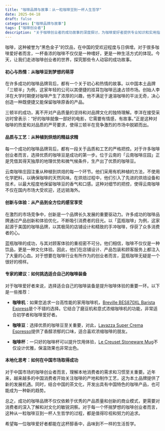 ```yaml
---
title: "咖啡品牌与故事：从一粒咖啡豆到一杯人生哲学"
date: 2025-04-18
draft: false
categories: ["咖啡品牌与故事"]
tags: ["咖啡创业者"]
description: "关于咖啡创业者的成功故事的深度探讨，为咖啡爱好者提供专业知识和实用指南。"
---
```


咖啡，这种被誉为“黑色金子”的饮品，在中国的受欢迎程度与日俱增。对于很多咖啡爱好者而言，一杯香浓的咖啡不仅仅是一种嗜好，更是一种生活方式的体现。今天，让我们走进咖啡创业者的世界，探究那些令人动容的成功故事。

#### 初心与热情：从咖啡豆到梦想的萌芽

在许多成功的咖啡品牌背后，都有一个关于初心和热情的故事。以中国本土品牌「三顿半」为例，这家年轻的公司以其便捷的挂耳包咖啡迅速占领市场。创始人李洋在大学时期便对咖啡产生了浓厚的兴趣，他不满足于速溶咖啡的平淡无奇，决心创造一种既便捷又能保留咖啡原香的产品。

三顿半的成功，离不开对产品质量的坚持和对品牌文化的独特理解。李洋在接受采访时曾表示：“好的咖啡就像一部好的电影，它需要有情感，有故事。”正是这种对咖啡的热爱和对品质的严苛要求，使得三顿半在竞争激烈的市场中脱颖而出。

#### 品质与工艺：从种植到烘焙的精益求精

每一个成功的咖啡品牌背后，都有一段关于品质和工艺的严格把控。对于许多咖啡创业者而言，选择优质的咖啡豆是成功的第一步。位于云南的「云南咖啡庄园」正是凭借其得天独厚的地理优势和微气候条件，生产出了优质的咖啡豆。

云南咖啡庄园注重从种植到烘焙的每一个环节。他们采用有机种植的方法，不使用化学肥料，以确保咖啡的天然风味。在烘焙过程中，他们引入了先进的烘焙设备和技术，以最大程度地保留咖啡豆的香气和口感。这种对细节的把控，使得云南咖啡不仅在国内市场大受欢迎，还远销海外。

#### 创新与体验：从产品到全方位的感官享受

在激烈的市场竞争中，创新是一个品牌长久发展的重要驱动力。许多成功的咖啡品牌通过产品创新和体验优化，不断吸引消费者的目光。以「蓝瓶咖啡」为例，这家起源于美国的咖啡品牌，以其极简的店铺设计和精致的手冲咖啡，俘获了众多消费者的心。

蓝瓶咖啡的成功，与其对顾客体验的重视密不可分。他们相信，咖啡不仅仅是一种饮品，更是一种文化体验。因此，他们在店铺设计、产品包装和顾客服务上都注入了大量的心血。对于想要在咖啡行业有所作为的创业者而言，蓝瓶咖啡无疑是一个很好的榜样。

#### 专家的建议：如何挑选适合自己的咖啡装备

对于咖啡爱好者来说，选择适合自己的咖啡装备是提升咖啡体验的重要一环。以下是一些推荐：

- **咖啡机**：如果您追求一台高性能的家用咖啡机，[Breville BES870XL Barista Express](https://www.amazon.com/s?k=Breville%20BES870XL%20Barista%20Express&tag=coffeeprism-20)是个不错的选择。它结合了磨豆机和意式浓缩咖啡机的功能，非常适合初学者和咖啡爱好者。

- **咖啡豆**：选择优质的咖啡豆至关重要，对此，[Lavazza Super Crema Espresso](https://www.amazon.com/s?k=Lavazza%20Super%20Crema%20Espresso&tag=coffeeprism-20)提供了香醇浓郁的口味，适合喜欢浓缩咖啡的朋友。

- **咖啡杯**：一只好的咖啡杯可以提升饮用体验，[Le Creuset Stoneware Mug](https://www.amazon.com/s?k=Le%20Creuset%20Stoneware%20Mug&tag=coffeeprism-20)不仅设计优雅，保温效果也非常出色。

#### 本地化思考：如何在中国市场取得成功

对于中国市场的咖啡创业者而言，理解本地消费者的需求和习惯至关重要。近年来，越来越多的中国消费者开始关注咖啡的产地和制作工艺，这为本土品牌提供了新的发展机遇。同时，结合中国的茶文化，开发出具有中国特色的咖啡产品，也可能成为一种新的趋势。

总之，成功的咖啡品牌不仅仅依赖于优秀的产品质量和创新的商业模式，更需要对消费者的深入了解和对文化的敏锐洞察。对于每一个怀揣梦想的咖啡创业者而言，这种从一粒咖啡豆到一杯人生哲学的过程，都是值得珍视和努力的追求。

希望每一位咖啡爱好者都能在这杯醇香中，品味到不一样的生活哲学。
